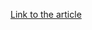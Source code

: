 [Link to the article](https://gdatasoftware.com/blog/2014/10/23941-com-object-hijacking-the-discreet-way-of-persistence)
